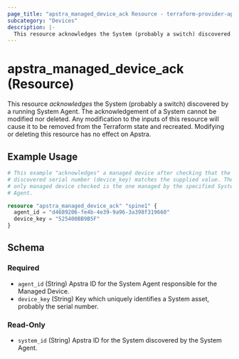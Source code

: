 ```yaml
---
page_title: "apstra_managed_device_ack Resource - terraform-provider-apstra"
subcategory: "Devices"
description: |-
  This resource acknowledges the System (probably a switch) discovered by a running System Agent. The acknowledgement of a System cannot be modified nor deleted. Any modification to the inputs of this resource will cause it to be removed from the Terraform state and recreated. Modifying or deleting this resource has no effect on Apstra.
---
```


# apstra_managed_device_ack (Resource)

This resource *acknowledges* the System (probably a switch) discovered by a running System Agent. The acknowledgement of a System cannot be modified nor deleted. Any modification to the inputs of this resource will cause it to be removed from the Terraform state and recreated. Modifying or deleting this resource has no effect on Apstra.


## Example Usage

```terraform
# This example "acknowledges" a managed device after checking that the
# discovered serial number (device_key) matches the supplied value. The
# only managed device checked is the one managed by the specified System
# Agent.

resource "apstra_managed_device_ack" "spine1" {
  agent_id = "d4689206-fe4b-4e39-9a96-3a398f319660"
  device_key = "525400BB9B5F"
}
```

<!-- schema generated by tfplugindocs -->
## Schema

### Required

- `agent_id` (String) Apstra ID for the System Agent responsible for the Managed Device.
- `device_key` (String) Key which uniquely identifies a System asset, probably the serial number.

### Read-Only

- `system_id` (String) Apstra ID for the System discovered by the System Agent.



